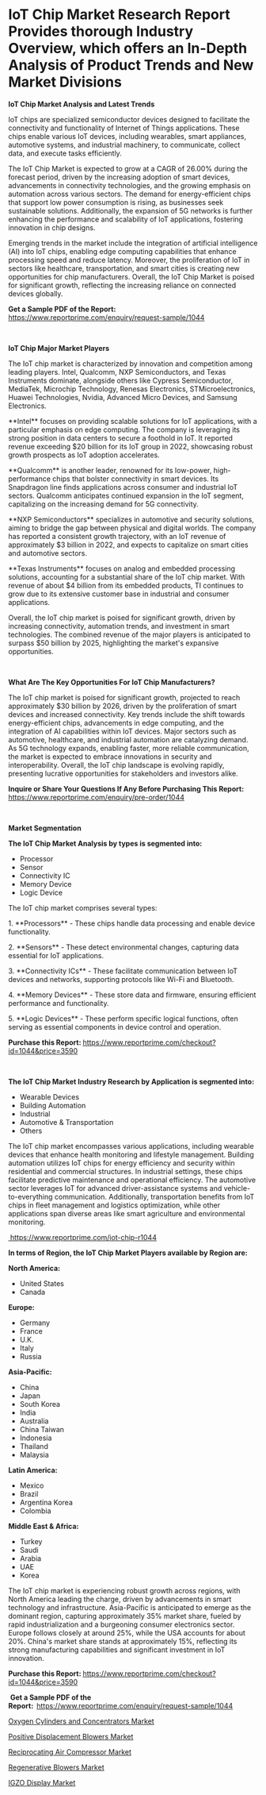 <p><h1>IoT Chip Market Research Report Provides thorough Industry Overview, which offers an In-Depth Analysis of Product Trends and New Market Divisions</h1></p><p><strong>IoT Chip Market Analysis and Latest Trends</strong></p>
<p><p>IoT chips are specialized semiconductor devices designed to facilitate the connectivity and functionality of Internet of Things applications. These chips enable various IoT devices, including wearables, smart appliances, automotive systems, and industrial machinery, to communicate, collect data, and execute tasks efficiently. </p><p>The IoT Chip Market is expected to grow at a CAGR of 26.00% during the forecast period, driven by the increasing adoption of smart devices, advancements in connectivity technologies, and the growing emphasis on automation across various sectors. The demand for energy-efficient chips that support low power consumption is rising, as businesses seek sustainable solutions. Additionally, the expansion of 5G networks is further enhancing the performance and scalability of IoT applications, fostering innovation in chip designs.</p><p>Emerging trends in the market include the integration of artificial intelligence (AI) into IoT chips, enabling edge computing capabilities that enhance processing speed and reduce latency. Moreover, the proliferation of IoT in sectors like healthcare, transportation, and smart cities is creating new opportunities for chip manufacturers. Overall, the IoT Chip Market is poised for significant growth, reflecting the increasing reliance on connected devices globally.</p></p>
<p><strong>Get a Sample PDF of the Report:&nbsp;</strong> <a href="https://www.reportprime.com/enquiry/request-sample/1044?utm_campaign=2932&utm_medium=2&utm_source=Github&utm_content=ia&utm_term=18032025&utm_id=iot-chip">https://www.reportprime.com/enquiry/request-sample/1044</a></p>
<p>&nbsp;</p>
<p><strong>IoT Chip Major Market Players</strong></p>
<p><p>The IoT chip market is characterized by innovation and competition among leading players. Intel, Qualcomm, NXP Semiconductors, and Texas Instruments dominate, alongside others like Cypress Semiconductor, MediaTek, Microchip Technology, Renesas Electronics, STMicroelectronics, Huawei Technologies, Nvidia, Advanced Micro Devices, and Samsung Electronics.</p><p>**Intel** focuses on providing scalable solutions for IoT applications, with a particular emphasis on edge computing. The company is leveraging its strong position in data centers to secure a foothold in IoT. It reported revenue exceeding $20 billion for its IoT group in 2022, showcasing robust growth prospects as IoT adoption accelerates.</p><p>**Qualcomm** is another leader, renowned for its low-power, high-performance chips that bolster connectivity in smart devices. Its Snapdragon line finds applications across consumer and industrial IoT sectors. Qualcomm anticipates continued expansion in the IoT segment, capitalizing on the increasing demand for 5G connectivity.</p><p>**NXP Semiconductors** specializes in automotive and security solutions, aiming to bridge the gap between physical and digital worlds. The company has reported a consistent growth trajectory, with an IoT revenue of approximately $3 billion in 2022, and expects to capitalize on smart cities and automotive sectors.</p><p>**Texas Instruments** focuses on analog and embedded processing solutions, accounting for a substantial share of the IoT chip market. With revenue of about $4 billion from its embedded products, TI continues to grow due to its extensive customer base in industrial and consumer applications.</p><p>Overall, the IoT chip market is poised for significant growth, driven by increasing connectivity, automation trends, and investment in smart technologies. The combined revenue of the major players is anticipated to surpass $50 billion by 2025, highlighting the market's expansive opportunities.</p></p>
<p>&nbsp;</p>
<p><strong>What Are The Key Opportunities For IoT Chip Manufacturers?</strong></p>
<p><p>The IoT chip market is poised for significant growth, projected to reach approximately $30 billion by 2026, driven by the proliferation of smart devices and increased connectivity. Key trends include the shift towards energy-efficient chips, advancements in edge computing, and the integration of AI capabilities within IoT devices. Major sectors such as automotive, healthcare, and industrial automation are catalyzing demand. As 5G technology expands, enabling faster, more reliable communication, the market is expected to embrace innovations in security and interoperability. Overall, the IoT chip landscape is evolving rapidly, presenting lucrative opportunities for stakeholders and investors alike.</p></p>
<p><strong>Inquire or Share Your Questions If Any Before Purchasing This Report:</strong> <a href="https://www.reportprime.com/enquiry/pre-order/1044?utm_campaign=2932&utm_medium=2&utm_source=Github&utm_content=ia&utm_term=18032025&utm_id=iot-chip">https://www.reportprime.com/enquiry/pre-order/1044</a></p>
<p>&nbsp;</p>
<p><strong>Market Segmentation</strong></p>
<p><strong>The IoT Chip Market Analysis by types is segmented into:</strong></p>
<p><ul><li>Processor</li><li>Sensor</li><li>Connectivity IC</li><li>Memory Device</li><li>Logic Device</li></ul></p>
<p><p>The IoT chip market comprises several types: </p><p>1. **Processors** - These chips handle data processing and enable device functionality.</p><p>2. **Sensors** - These detect environmental changes, capturing data essential for IoT applications. </p><p>3. **Connectivity ICs** - These facilitate communication between IoT devices and networks, supporting protocols like Wi-Fi and Bluetooth.</p><p>4. **Memory Devices** - These store data and firmware, ensuring efficient performance and functionality.</p><p>5. **Logic Devices** - These perform specific logical functions, often serving as essential components in device control and operation.</p></p>
<p><strong>Purchase this Report:&nbsp;</strong><a href="https://www.reportprime.com/checkout?id=1044&price=3590&utm_campaign=2932&utm_medium=2&utm_source=Github&utm_content=ia&utm_term=18032025&utm_id=iot-chip">https://www.reportprime.com/checkout?id=1044&price=3590</a></p>
<p>&nbsp;</p>
<p><strong>The IoT Chip Market Industry Research by Application is segmented into:</strong></p>
<p><ul><li>Wearable Devices</li><li>Building Automation</li><li>Industrial</li><li>Automotive & Transportation</li><li>Others</li></ul></p>
<p><p>The IoT chip market encompasses various applications, including wearable devices that enhance health monitoring and lifestyle management. Building automation utilizes IoT chips for energy efficiency and security within residential and commercial structures. In industrial settings, these chips facilitate predictive maintenance and operational efficiency. The automotive sector leverages IoT for advanced driver-assistance systems and vehicle-to-everything communication. Additionally, transportation benefits from IoT chips in fleet management and logistics optimization, while other applications span diverse areas like smart agriculture and environmental monitoring.</p></p>
<p><a href="https://www.reportprime.com/iot-chip-r1044?utm_campaign=2932&utm_medium=2&utm_source=Github&utm_content=ia&utm_term=18032025&utm_id=iot-chip">&nbsp;https://www.reportprime.com/iot-chip-r1044</a></p>
<p><strong>In terms of Region, the IoT Chip Market Players available by Region are:</strong></p>
<p>
    <p> <strong> North America: </strong>
        <ul>
            <li>United States</li>
            <li>Canada</li>
        </ul>
        </p> 
    <p> <strong> Europe: </strong>
        <ul>
            <li>Germany</li>
            <li>France</li>
            <li>U.K.</li>
            <li>Italy</li>
            <li>Russia</li>
        </ul>
        </p> 
    <p> <strong> Asia-Pacific: </strong>
        <ul>
            <li>China</li>
            <li>Japan</li>
            <li>South Korea</li>
            <li>India</li>
            <li>Australia</li>
            <li>China Taiwan</li>
            <li>Indonesia</li>
            <li>Thailand</li>
            <li>Malaysia</li>
        </ul>
        </p> 
    <p> <strong> Latin America: </strong>
        <ul>
            <li>Mexico</li>
            <li>Brazil</li>
            <li>Argentina Korea</li>
            <li>Colombia</li>
        </ul>
        </p> 
    <p> <strong> Middle East & Africa: </strong>
        <ul>
            <li>Turkey</li>
            <li>Saudi</li>
            <li>Arabia</li>
            <li>UAE</li>
            <li>Korea</li>
        </ul>
    </p>
    </p>
<p><p>The IoT chip market is experiencing robust growth across regions, with North America leading the charge, driven by advancements in smart technology and infrastructure. Asia-Pacific is anticipated to emerge as the dominant region, capturing approximately 35% market share, fueled by rapid industrialization and a burgeoning consumer electronics sector. Europe follows closely at around 25%, while the USA accounts for about 20%. China's market share stands at approximately 15%, reflecting its strong manufacturing capabilities and significant investment in IoT innovation.</p></p>
<p><strong>Purchase this Report: </strong><a href="https://www.reportprime.com/checkout?id=1044&price=3590&utm_campaign=2932&utm_medium=2&utm_source=Github&utm_content=ia&utm_term=18032025&utm_id=iot-chip">https://www.reportprime.com/checkout?id=1044&price=3590</a></p>
<p>&nbsp;<strong>Get a Sample PDF of the Report:&nbsp;&nbsp;</strong><a href="https://www.reportprime.com/enquiry/request-sample/1044?utm_campaign=2932&utm_medium=2&utm_source=Github&utm_content=ia&utm_term=18032025&utm_id=iot-chip">https://www.reportprime.com/enquiry/request-sample/1044</a></p>
<p><strong></strong></p>
<p><p><a href="https://www.linkedin.com/pulse/comprehensive-analysis-oxygen-cylinders-concentrators-market-eowwc?utm_campaign=2932&utm_medium=2&utm_source=Github&utm_content=ia&utm_term=18032025&utm_id=iot-chip">Oxygen Cylinders and Concentrators Market</a></p><p><a href="https://www.linkedin.com/pulse/positive-displacement-blowers-industry-forecast-future-6fv0c?utm_campaign=2932&utm_medium=2&utm_source=Github&utm_content=ia&utm_term=18032025&utm_id=iot-chip">Positive Displacement Blowers Market</a></p><p><a href="https://www.linkedin.com/pulse/global-reciprocating-air-compressor-market-overview-2025-2032-inacc?utm_campaign=2932&utm_medium=2&utm_source=Github&utm_content=ia&utm_term=18032025&utm_id=iot-chip">Reciprocating Air Compressor Market</a></p><p><a href="https://www.linkedin.com/pulse/regenerative-blowers-market-outlook-115-cagr-forecast-audzc?utm_campaign=2932&utm_medium=2&utm_source=Github&utm_content=ia&utm_term=18032025&utm_id=iot-chip">Regenerative Blowers Market</a></p><p><a href="https://github.com/stillsfloria19981/Market-Research-Report-List-1/blob/main/igzo-display-market.md?utm_campaign=2932&utm_medium=2&utm_source=Github&utm_content=ia&utm_term=18032025&utm_id=iot-chip">IGZO Display Market</a></p></p>